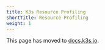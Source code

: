 ```yaml
---
title: K3s Resource Profiling
shortTitle: Resource Profiling
weight: 1
---
```


This page has moved to [docs.k3s.io](https://docs.k3s.io/reference/resource-profiling).